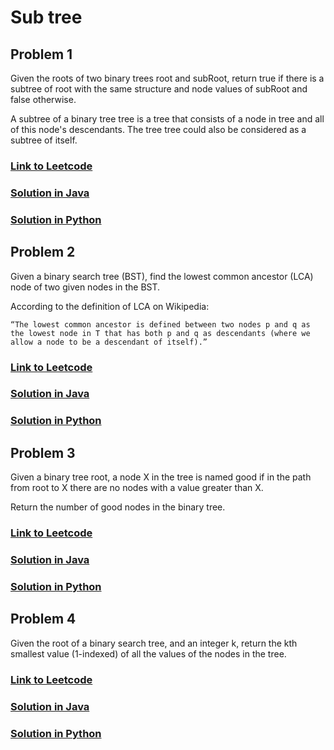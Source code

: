# Sub tree

## Problem 1

Given the roots of two binary trees root and subRoot, return true if there is a subtree of root with the same structure and node values of subRoot and false otherwise.

A subtree of a binary tree tree is a tree that consists of a node in tree and all of this node's descendants. The tree tree could also be considered as a subtree of itself.

### [Link to Leetcode](https://leetcode.com/problems/subtree-of-another-tree/)
### [Solution in Java](Solution.java#L5)
### [Solution in Python](solution.py#L10)

## Problem 2

Given a binary search tree (BST), find the lowest common ancestor (LCA) node of two given nodes in the BST.

According to the definition of LCA on Wikipedia: 

    “The lowest common ancestor is defined between two nodes p and q as the lowest node in T that has both p and q as descendants (where we allow a node to be a descendant of itself).”


### [Link to Leetcode](https://leetcode.com/problems/lowest-common-ancestor-of-a-binary-search-tree/)
### [Solution in Java](Solution.java#L34)
### [Solution in Python](solution.py#L32)

## Problem 3

Given a binary tree root, a node X in the tree is named good if in the path from root to X there are no nodes with a value greater than X.

Return the number of good nodes in the binary tree.

### [Link to Leetcode](https://leetcode.com/problems/count-good-nodes-in-binary-tree/)
### [Solution in Java](Solution.java#L43)
### [Solution in Python](solution.py#L42)

## Problem 4

Given the root of a binary search tree, and an integer k, return the kth smallest value (1-indexed) of all the values of the nodes in the tree.

### [Link to Leetcode](https://leetcode.com/problems/count-good-nodes-in-binary-tree/)
### [Solution in Java](Solution.java#L69)
### [Solution in Python](solution.py#L57)

